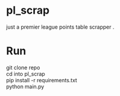 # pl_scrap
just a premier league points table scrapper . 

<h1>Run</h1>
git clone repo<br>
cd into pl_scrap<br>
pip install -r requirements.txt<br>
python main.py
